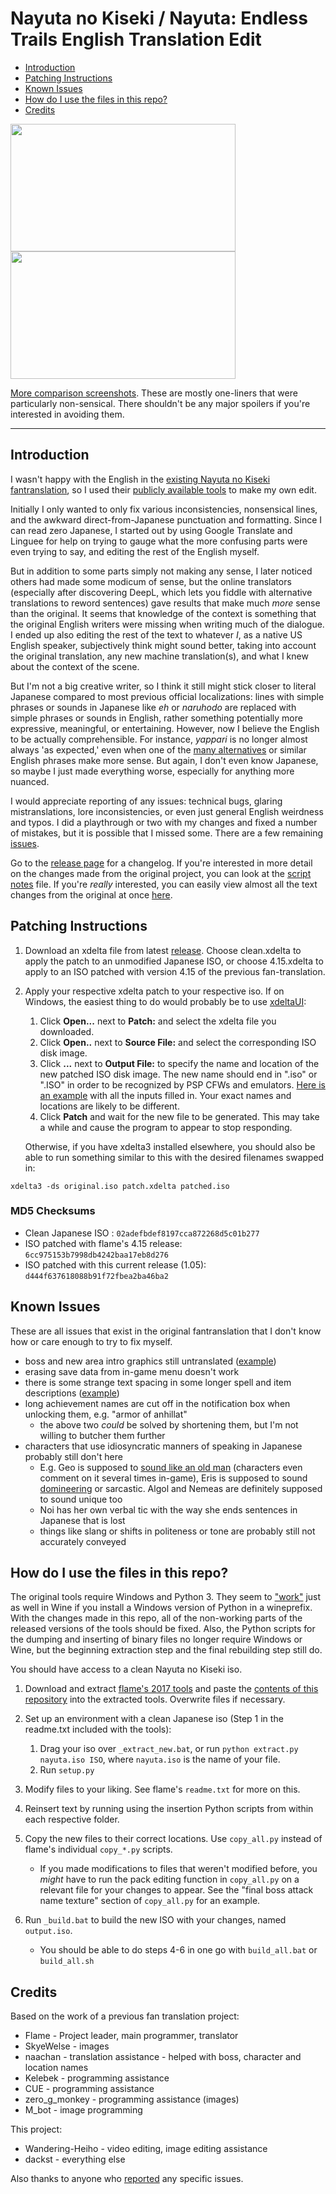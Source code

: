 
# Nayuta no Kiseki / Nayuta: Endless Trails English Translation Edit

<!-- TOC -->
- [Introduction](#introduction)
- [Patching Instructions](#patching-instructions)
- [Known Issues](#known-issues)
- [How do I use the files in this repo?](#how-do-i-use-the-files-in-this-repo)
- [Credits](#credits)
<!-- /TOC -->

<img src="https://i.imgur.com/1gWUK3w.jpg" width="360" height="204"> <img src="https://i.imgur.com/TT9smIn.jpg" width="360" height="204">


[More comparison screenshots](https://imgur.com/a/yJB1fTj). These are mostly one-liners that were particularly non-sensical. There shouldn't be any major spoilers if you're interested in avoiding them.

---
## Introduction

I wasn't happy with the English in the [existing Nayuta no Kiseki fantranslation](https://heroesoflegend.org/forums/viewtopic.php?f=22&t=73), so I used their [publicly available tools](https://heroesoflegend.org/forums/viewtopic.php?f=22&t=340) to make my own edit.


Initially I only wanted to only fix various inconsistencies, nonsensical lines, and the awkward direct-from-Japanese punctuation and formatting. Since I can read zero Japanese, I started out by using Google Translate and Linguee for help on trying to gauge what the more confusing parts were even trying to say, and editing the rest of the English myself.

But in addition to some parts simply not making any sense, I later noticed others had made some modicum of sense, but the online translators (especially after discovering DeepL, which lets you fiddle with alternative translations to reword sentences) gave results that make much *more* sense than the original. It seems that knowledge of the context is something that the original English writers were missing when writing much of the dialogue. I ended up also editing the rest of the text to whatever *I*, as a native US English speaker, subjectively think might sound better, taking into account the original translation, any new machine translation(s), and what I knew about the context of the scene.

But I'm not a big creative writer, so I think it still might stick closer to literal Japanese compared to most previous official localizations: lines with simple phrases or sounds in Japanese like *eh* or *naruhodo* are replaced with simple phrases or sounds in English, rather something potentially more expressive, meaningful, or entertaining. However, now I believe the English to be actually comprehensible. For instance, *yappari* is no longer almost always 'as expected,' even when one of the [many alternatives](https://en.wiktionary.org/wiki/やはり) or similar English phrases make more sense. But again, I don't even know Japanese, so maybe I just made everything worse, especially for anything more nuanced.

I would appreciate reporting of any issues: technical bugs, glaring mistranslations, lore inconsistencies, or even just general English weirdness and typos. I did a playthrough or two with my changes and fixed a number of mistakes, but it is possible that I missed some. There are a few remaining [issues](#known-issues). 

Go to the [release page](https://github.com/dackst/nayuta/releases) for a changelog. If you're interested in more detail on the changes made from the original project, you can look at the [script notes](./notes.md) file. If you're *really* interested, you can easily view almost all the text changes from the original at once [here](https://github.com/dackst/nayuta/compare/a6cecc6651f386ab3fabcab64cf440e021fa99bd...original).


## Patching Instructions
1. Download an xdelta file from latest [release](https://github.com/dackst/nayuta/releases). Choose clean.xdelta to apply the patch to an unmodified Japanese ISO, or choose 4.15.xdelta to apply to an ISO patched with version 4.15 of the previous fan-translation.
2. Apply your respective xdelta patch to your respective iso. If on Windows, the easiest thing to do would probably be to use [xdeltaUI](https://www.romhacking.net/utilities/598/):

    1. Click **Open...** next to **Patch:** and select the xdelta file you downloaded.
    2. Click **Open..** next to **Source File:** and select the corresponding ISO disk image.
    3. Click **...** next to **Output File:** to specify the name and location of the new patched ISO disk image. The new name should end in ".iso" or ".ISO" in order to be recognized by PSP CFWs and emulators. [Here is an example](https://i.imgur.com/6Z65wjP.png) with all the inputs filled in. Your exact names and locations are likely to be different.
    4. Click **Patch** and wait for the new file to be generated. This may take a while and cause the program to appear to stop responding.

   Otherwise, if you have xdelta3 installed elsewhere, you should also be able to run something similar to this with the desired filenames swapped in:
```
xdelta3 -ds original.iso patch.xdelta patched.iso
```


### MD5 Checksums

* Clean Japanese ISO : `02adefbdef8197cca872268d5c01b277`
* ISO patched with flame's 4.15 release: `6cc975153b7998db4242baa17eb8d276`
* ISO patched with this current release (1.05): `d444f637618088b91f72fbea2ba46ba2`


## Known Issues

These are all issues that exist in the original fantranslation that I don't know how or care enough to try to fix myself.

* boss and new area intro graphics still untranslated ([example](https://i.imgur.com/xizzVel.jpg))
* erasing save data from in-game menu doesn't work
* there is some strange text spacing in some longer spell and item descriptions ([example](https://i.imgur.com/Crf076h.jpg))
* long achievement names are cut off in the notification box when unlocking them, e.g. "armor of anhillat"
  * the above two *could* be solved by shortening them, but I'm not willing to butcher them further
* characters that use idiosyncratic manners of speaking in Japanese probably still don't here
  * E.g. Geo is supposed to [sound like an old man](https://legendofheroes.fandom.com/wiki/Lychnis_Gio) (characters even comment on it several times in-game), Eris is supposed to sound [domineering](https://legendofheroes.fandom.com/wiki/Song_Priestess_Elislette) or sarcastic. Algol and Nemeas are definitely supposed to sound unique too
  * Noi has her own verbal tic with the way she ends sentences in Japanese that is lost
  * things like slang or shifts in politeness or tone are probably still not accurately conveyed




## How do I use the files in this repo?

The original tools require Windows and Python 3. They seem to ["work"](./notes.md#why-not-just-use-flames-tools-directly) just as well in Wine if you install a Windows version of Python in a wineprefix. With the changes made in this repo, all of the non-working parts of the released versions of the tools should be fixed. Also, the Python scripts for the dumping and inserting of binary files no longer require Windows or Wine, but the beginning extraction step and the final rebuilding step still do.

You should have access to a clean Nayuta no Kiseki iso.

1. Download and extract [flame's 2017 tools](https://heroesoflegend.org/forums/viewtopic.php?f=22&t=340) and paste the [contents of this repository](https://github.com/dackst/nayuta/archive/master.zip) into the extracted tools. Overwrite files if necessary.
2. Set up an environment with a clean Japanese iso (Step 1 in the readme.txt included with the tools):
    1. Drag your iso over `_extract_new.bat`, or run `python extract.py nayuta.iso ISO`, where `nayuta.iso` is the name of your file.
    2. Run `setup.py`
3. Modify files to your liking. See flame's `readme.txt` for more on this.
4. Reinsert text by running using the insertion Python scripts from within each respective folder.
5. Copy the new files to their correct locations. Use `copy_all.py` instead of flame's individual `copy_*.py` scripts.
    * If you made modifications to files that weren't modified before, you *might* have to run the pack editing function in `copy_all.py` on a relevant file for your changes to appear. See the "final boss attack name texture" section of `copy_all.py` for an example.
6. Run `_build.bat` to build the new ISO with your changes, named `output.iso`.

   * You should be able to do steps 4-6 in one go with `build_all.bat` or `build_all.sh`


## Credits

Based on the work of a previous fan translation project:

* Flame - Project leader, main programmer, translator
* SkyeWelse - images
* naachan - translation assistance - helped with boss, character and location names
* Kelebek - programming assistance
* CUE - programming assistance
* zero_g_monkey - programming assistance (images)
* M_bot - image programming

This project:
* Wandering-Heiho - video editing, image editing assistance
* dackst - everything else

Also thanks to anyone who [reported](https://github.com/dackst/nayuta/issues) any specific issues.


